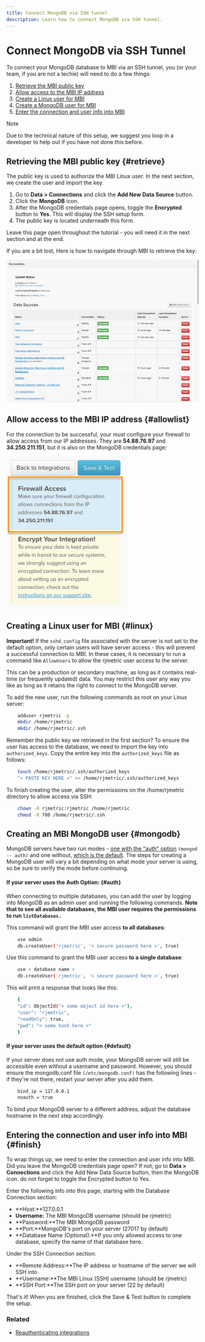 ```yaml
---
title: Connect MongoDB via SSH tunnel
description: Learn how to connect MongoDB via SSH tunnel.
---
```

# Connect MongoDB via SSH Tunnel 


To connect your MongoDB database to MBI via an SSH tunnel, you (or your team, if you are not a techie) will need to do a few things:

1. [Retrieve the MBI public key](../#retrieve)
1. [Allow access to the MBI IP address](../#allowlist)
1. [Create a Linux user for MBI](../#linux)
1. [Create a MongoDB user for MBI](../#mongodb)
1. [Enter the connection and user info into MBI](../#finish)

>[!NOTE]
>
>Due to the technical nature of this setup, we suggest you loop in a developer to help out if you have not done this before.

## Retrieving the MBI public key {#retrieve}

The public key is used to authorize the MBI Linux user. In the next section, we create the user and import the key.

1. Go to **Data > Connections** and click the **Add New Data Source** button.
1. Click the **MongoDB** icon.
1. After the MongoDB credentials page opens, toggle the **Encrypted** button to **Yes**. This will display the SSH setup form.
1. The public key is located underneath this form.

Leave this page open throughout the tutorial - you will need it in the next section and at the end.

If you are a bit lost, Here is how to navigate through MBI to retrieve the key:

![Retrieving the RJMetrics public key](../../../assets/MongoDB_Public_Key.gif)<!--{:.zoom}-->

## Allow access to the MBI IP address {#allowlist}

For the connection to be successful, your must configure your firewall to allow access from our IP addresses. They are **54.88.76.97** and **34.250.211.151**, but it is also on the MongoDB credentials page:

![MBI_Allow_Access_IPs.png](../../../assets/MBI_allow_access_IPs.png)

## Creating a Linux user for MBI {#linux}

**Important!**
 If the `sshd_config` file associated with the server is not set to the default option, only certain users will have server access - this will prevent a successful connection to MBI. In these cases, it is necessary to run a command like `AllowUsers` to allow the rjmetric user access to the server.

This can be a production or secondary machine, as long as it contains real-time (or frequently updated) data. You may restrict this user any way you like as long as it retains the right to connect to the MongoDB server.

To add the new user, run the following commands as root on your Linux server:

```bash
    adduser rjmetric -p
    mkdir /home/rjmetric
    mkdir /home/rjmetric/.ssh
```

Remember the public key we retrieved in the first section? To ensure the user has access to the database, we need to import the key into `authorized_keys`. Copy the entire key into the `authorized_keys` file as follows:

```bash
    touch /home/rjmetric/.ssh/authorized_keys
    "< PASTE KEY HERE >" >> /home/rjmetric/.ssh/authorized_keys
```

To finish creating the user, alter the permissions on the /home/rjmetric directory to allow access via SSH:

```bash
    chown -R rjmetric:rjmetric /home/rjmetric
    chmod -R 700 /home/rjmetric/.ssh
```

## Creating an MBI MongoDB user {#mongodb}

MongoDB servers have two run modes - [one with the "auth" option](../#auth) `(mongod -- auth)` and one without, [which is the default](../#default). The steps for creating a MongoDB user will vary a bit depending on what mode your server is using, so be sure to verify the mode before continuing.

#### If your server uses the Auth Option: {#auth}

When connecting to multiple databases, you can add the user by logging into MongoDB as an admin user and running the following commands. **Note that to see all available databases, the MBI user requires the permissions to run `listDatabases.`**

This command will grant the MBI user access **to all databases**:

```bash
    use admin
    db.createUser('rjmetric', '< secure password here >', true)
```

Use this command to grant the MBI user access **to a single database**:

```bash
    use < database name >
    db.createUser('rjmetric', '< secure password here >', true)
```

This will print a response that looks like this:

```bash
    {
    "id": ObjectId("< some object id here >"),
    "user": "rjmetric",
    "readOnly": true,
    "pwd": "< some hash here >"
    }
```

#### If your server uses the default option {#default}

If your server does not use auth mode, your MongoDB server will still be accessible even without a username and password. However, you should ensure the mongodb.conf file `(/etc/mongodb.conf)` has the following lines - if they're not there, restart your server after you add them.

```bash
    bind_ip = 127.0.0.1
    noauth = true
```

To bind your MongoDB server to a different address, adjust the database hostname in the next step accordingly.

## Entering the connection and user info into MBI {#finish}

To wrap things up, we need to enter the connection and user info into MBI. Did you leave the MongoDB credentials page open? If not, go to **Data > Connections** and click the Add New Data Source button, then the MongoDB icon. do not forget to toggle the Encrypted button to Yes.

Enter the following info into this page, starting with the Database Connection section:

* **Host:**127.0.0.1
* **Username:** The MBI MongoDB username (should be rjmetric)
* **Password:**The MBI MongoDB password
* **Port:**MongoDB's port on your server (27017 by default)
* **Database Name (Optional):**If you only allowed access to one database, specify the name of that database here.

Under the SSH Connection section:

* **Remote Address:**The IP address or hostname of the server we will SSH into
* **Username:**The MBI Linux (SSH) username (should be rjmetric)
* **SSH Port:**The SSH port on your server (22 by default)

That's it! When you are finished, click the Save &amp; Test button to complete the setup.

### Related

* [Reauthenticating integrations](https://support.magento.com/hc/en-us/articles/360016733151)


